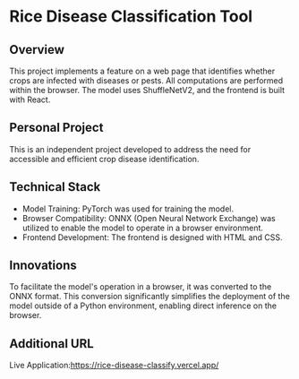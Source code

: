 # Rice Disease Classification Tool
## Overview
This project implements a feature on a web page that identifies whether crops are infected with diseases or pests. All computations are performed within the browser. The model uses ShuffleNetV2, and the frontend is built with React.

## Personal Project
This is an independent project developed to address the need for accessible and efficient crop disease identification.

## Technical Stack
- Model Training: PyTorch was used for training the model.
- Browser Compatibility: ONNX (Open Neural Network Exchange) was utilized to enable the model to operate in a browser environment.
- Frontend Development: The frontend is designed with HTML and CSS.
## Innovations
To facilitate the model's operation in a browser, it was converted to the ONNX format. This conversion significantly simplifies the deployment of the model outside of a Python environment, enabling direct inference on the browser.


## Additional URL
Live Application:https://rice-disease-classify.vercel.app/
